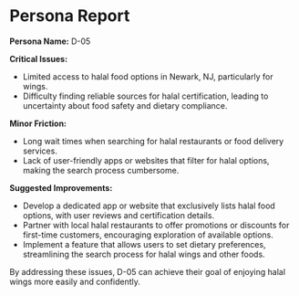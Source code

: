 # Persona Report

**Persona Name:** D-05

**Critical Issues:**
- Limited access to halal food options in Newark, NJ, particularly for wings.
- Difficulty finding reliable sources for halal certification, leading to uncertainty about food safety and dietary compliance.

**Minor Friction:**
- Long wait times when searching for halal restaurants or food delivery services.
- Lack of user-friendly apps or websites that filter for halal options, making the search process cumbersome.

**Suggested Improvements:**
- Develop a dedicated app or website that exclusively lists halal food options, with user reviews and certification details.
- Partner with local halal restaurants to offer promotions or discounts for first-time customers, encouraging exploration of available options.
- Implement a feature that allows users to set dietary preferences, streamlining the search process for halal wings and other foods. 

By addressing these issues, D-05 can achieve their goal of enjoying halal wings more easily and confidently.
